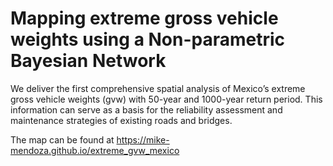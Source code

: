 # Mapping extreme gross vehicle weights using a Non-parametric Bayesian Network

 We deliver the first comprehensive spatial analysis of Mexico’s extreme gross vehicle weights (gvw) with 50-year and 1000-year return period. This information can serve as a basis for the reliability assessment and maintenance strategies of existing roads and bridges.

The map can be found at  https://mike-mendoza.github.io/extreme_gvw_mexico
